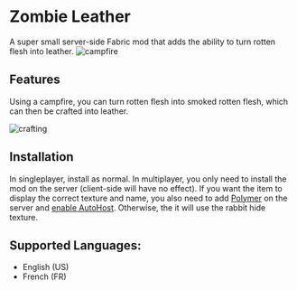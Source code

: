 # Zombie Leather
A super small server-side Fabric mod that adds the ability to turn rotten flesh into leather.
![campfire](https://github.com/user-attachments/assets/820089c9-0bcd-44cf-8e4b-fa05f567bd0a)

## Features
Using a campfire, you can turn rotten flesh into smoked rotten flesh, which can then be crafted into leather.

![crafting](https://github.com/user-attachments/assets/f6b26a4f-78b6-4deb-8390-1a1afdd92b7a)


## Installation
In singleplayer, install as normal. 
In multiplayer, you only need to install the mod on the server (client-side will have no effect). 
If you want the item to display the correct texture and name, you also need to add [Polymer](https://modrinth.com/mod/polymer) on the server and [enable AutoHost](https://polymer.pb4.eu/latest/user/resource-pack-hosting/). 
Otherwise, the it will use the rabbit hide texture.

## Supported Languages:
- English (US)
- French (FR)
